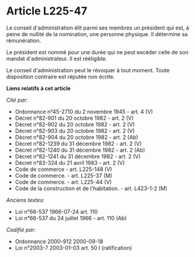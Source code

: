 # Article L225-47

Le conseil d'administration élit parmi ses membres un président qui est, à peine de nullité de la nomination, une personne
physique. Il détermine sa rémunération.

Le président est nommé pour une durée qui ne peut excéder celle de son mandat d'administrateur. Il est rééligible.

Le conseil d'administration peut le révoquer à tout moment. Toute disposition contraire est réputée non écrite.

**Liens relatifs à cet article**

_Cité par_:

  - Ordonnance n°45-2710 du 2 novembre 1945 - art. 4 (V)
  - Décret n°82-901 du 20 octobre 1982 - art. 2 (V)
  - Décret n°82-902 du 20 octobre 1982 - art. 2 (V)
  - Décret n°82-903 du 20 octobre 1982 - art. 2 (V)
  - Décret n°82-904 du 20 octobre 1982 - art. 2 (Ab)
  - Décret n°82-1239 du 31 décembre 1982 - art. 2 (V)
  - Décret n°82-1240 du 31 décembre 1982 - art. 2 (Ab)
  - Décret n°82-1241 du 31 décembre 1982 - art. 2 (V)
  - Décret n°83-324 du 21 avril 1983 - art. 2 (V)
  - Code de commerce - art. L225-148 (V)
  - Code de commerce. - art. L225-37 (M)
  - Code de commerce. - art. L225-44 (V)
  - Code de la construction et de l'habitation. - art. L423-1-2 (M)

_Anciens textes_:

  - Loi n°66-537 1966-07-24 art. 110
  - Loi n°66-537 du 24 juillet 1966 - art. 110 (Ab)

_Codifié par_:

  - Ordonnance 2000-912 2000-09-18
  - Loi n°2003-7 2003-01-03 art. 50 I (ratification)
